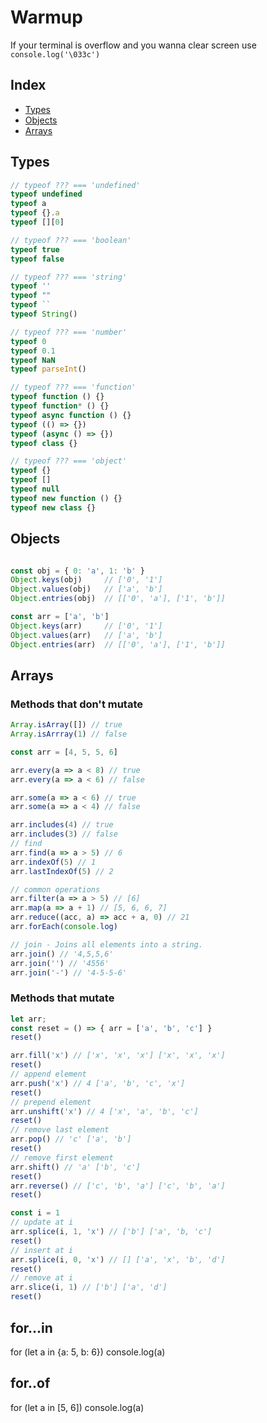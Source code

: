 
# Warmup

If your terminal is overflow and you wanna clear screen use `console.log('\033c')`

## Index
* [Types](#types)
* [Objects](#objects)
* [Arrays](#arrays)

## Types <a name="types"></a>

```js
// typeof ??? === 'undefined'
typeof undefined
typeof a
typeof {}.a
typeof [][0]

// typeof ??? === 'boolean'
typeof true
typeof false

// typeof ??? === 'string'
typeof ''
typeof ""
typeof ``
typeof String()

// typeof ??? === 'number'
typeof 0
typeof 0.1
typeof NaN
typeof parseInt()

// typeof ??? === 'function'
typeof function () {}
typeof function* () {}
typeof async function () {}
typeof (() => {})
typeof (async () => {})
typeof class {}

// typeof ??? === 'object'
typeof {}
typeof []
typeof null
typeof new function () {}
typeof new class {}
```

## Objects <a name="objects"></a>

```js

const obj = { 0: 'a', 1: 'b' }
Object.keys(obj)     // ['0', '1']
Object.values(obj)   // ['a', 'b']
Object.entries(obj)  // [['0', 'a'], ['1', 'b']]

const arr = ['a', 'b']
Object.keys(arr)     // ['0', '1']
Object.values(arr)   // ['a', 'b']
Object.entries(arr)  // [['0', 'a'], ['1', 'b']]
```

## Arrays <a name="arrays"></a>

### Methods that don't mutate

```js
Array.isArray([]) // true
Array.isArrray(1) // false

const arr = [4, 5, 5, 6]

arr.every(a => a < 8) // true
arr.every(a => a < 6) // false

arr.some(a => a < 6) // true
arr.some(a => a < 4) // false

arr.includes(4) // true
arr.includes(3) // false
// find
arr.find(a => a > 5) // 6
arr.indexOf(5) // 1 
arr.lastIndexOf(5) // 2

// common operations
arr.filter(a => a > 5) // [6]
arr.map(a => a + 1) // [5, 6, 6, 7]
arr.reduce((acc, a) => acc + a, 0) // 21
arr.forEach(console.log)

// join - Joins all elements into a string.
arr.join() // '4,5,5,6'
arr.join('') // '4556'
arr.join('-') // '4-5-5-6'
```

### Methods that mutate

```js
let arr;
const reset = () => { arr = ['a', 'b', 'c'] }
reset()

arr.fill('x') // ['x', 'x', 'x'] ['x', 'x', 'x']
reset()
// append element
arr.push('x') // 4 ['a', 'b', 'c', 'x']
reset()
// prepend element
arr.unshift('x') // 4 ['x', 'a', 'b', 'c']
reset()
// remove last element
arr.pop() // 'c' ['a', 'b']
reset()
// remove first element
arr.shift() // 'a' ['b', 'c']
reset()
arr.reverse() // ['c', 'b', 'a'] ['c', 'b', 'a']
reset()

const i = 1
// update at i
arr.splice(i, 1, 'x') // ['b'] ['a', 'b, 'c']
reset()
// insert at i
arr.splice(i, 0, 'x') // [] ['a', 'x', 'b', 'd']
reset()
// remove at i
arr.slice(i, 1) // ['b'] ['a', 'd']
reset()
```

## for...in

for (let a in {a: 5, b: 6}) console.log(a)

## for..of

for (let a in [5, 6]) console.log(a)

##
